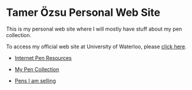 # Tamer Özsu Personal Web Site

This is my personal web site where I will mostly have stuff about my pen collection. 

To access my official web site at University of Waterloo, please [click here](https://www.cs.uwaterloo.ca/~tozsu").

* [Internet Pen Resources](https://ozsu.github.io/PenListing/)

* [My Pen Collection](https://ozsu.github.io/MyPens/)

* [Pens I am selling](https://ozsu.github.io/PenSales/)

